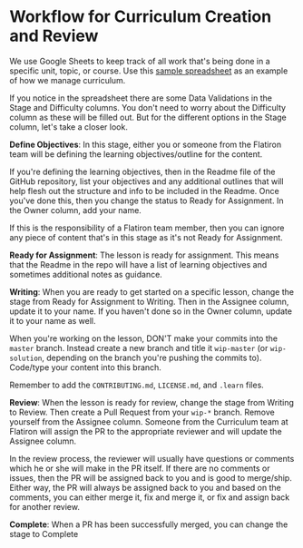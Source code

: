 # Workflow for Curriculum Creation and Review

We use Google Sheets to keep track of all work that's being done in a specific unit, topic, or course. Use this [sample spreadsheet](https://docs.google.com/spreadsheets/d/1DxZ_Iwnk9X6cMNrQBtVVgJnhsOezJ4ez2WTq7MX2ges/edit#gid=0&vpid=A2) as an example of how we manage curriculum. 

If you notice in the spreadsheet there are some Data Validations in the Stage and Difficulty columns. You don't need to worry about the Difficulty column as these will be filled out. But for the different options in the Stage column, let's take a closer look.

**Define Objectives**: In this stage, either you or someone from the Flatiron team will be defining the learning objectives/outline for the content. 

If you're defining the learning objectives, then in the Readme file of the GitHub repository, list your objectives and any additional outlines that will help flesh out the structure and info to be included in the Readme. Once you've done this, then you change the status to Ready for Assignment. In the Owner column, add your name. 

If this is the responsibility of a Flatiron team member, then you can ignore any piece of content that's in this stage as it's not Ready for Assignment.

**Ready for Assignment**: The lesson is ready for assignment. This means that the Readme in the repo will have a list of learning objectives and sometimes additional notes as guidance. 

**Writing**: When you are ready to get started on a specific lesson, change the stage from Ready for Assignment to Writing. Then in the Assignee column, update it to your name. If you haven't done so in the Owner column, update it to your name as well.  

When you're working on the lesson, DON'T make your commits into the `master` branch. Instead create a new branch and title it `wip-master` (or `wip-solution`, depending on the branch you're pushing the commits to). Code/type your content into this branch.

Remember to add the `CONTRIBUTING.md`, `LICENSE.md`, and `.learn` files.

**Review**: When the lesson is ready for review, change the stage from Writing to Review. Then create a Pull Request from your `wip-*` branch. Remove yourself from the Assignee column. Someone from the Curriculum team at Flatiron will assign the PR to the appropriate reviewer and will update the Assignee column.

In the review process, the reviewer will usually have questions or comments which he or she will make in the PR itself. If there are no comments or issues, then the PR will be assigned back to you and is good to merge/ship. Either way, the PR will always be assigned back to you and based on the comments, you can either merge it, fix and merge it, or fix and assign back for another review.

**Complete**: When a PR has been successfully merged, you can change the stage to Complete
